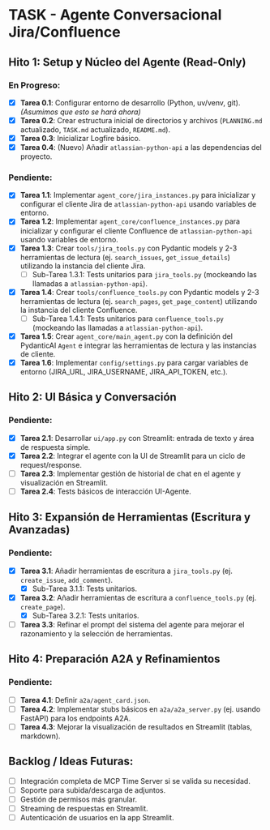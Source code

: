# TASK - Agente Conversacional Jira/Confluence

## Hito 1: Setup y Núcleo del Agente (Read-Only)

### En Progreso:
-   [X] **Tarea 0.1**: Configurar entorno de desarrollo (Python, uv/venv, git). *(Asumimos que esto se hará ahora)*
-   [X] **Tarea 0.2**: Crear estructura inicial de directorios y archivos (`PLANNING.md` actualizado, `TASK.md` actualizado, `README.md`).
-   [X] **Tarea 0.3**: Inicializar Logfire básico.
-   [X] **Tarea 0.4**: (Nuevo) Añadir `atlassian-python-api` a las dependencias del proyecto.

### Pendiente:
-   [X] **Tarea 1.1**: Implementar `agent_core/jira_instances.py` para inicializar y configurar el cliente Jira de `atlassian-python-api` usando variables de entorno.
-   [X] **Tarea 1.2**: Implementar `agent_core/confluence_instances.py` para inicializar y configurar el cliente Confluence de `atlassian-python-api` usando variables de entorno.
-   [X] **Tarea 1.3**: Crear `tools/jira_tools.py` con Pydantic models y 2-3 herramientas de lectura (ej. `search_issues`, `get_issue_details`) utilizando la instancia del cliente Jira.
    -   [ ] Sub-Tarea 1.3.1: Tests unitarios para `jira_tools.py` (mockeando las llamadas a `atlassian-python-api`).
-   [X] **Tarea 1.4**: Crear `tools/confluence_tools.py` con Pydantic models y 2-3 herramientas de lectura (ej. `search_pages`, `get_page_content`) utilizando la instancia del cliente Confluence.
    -   [ ] Sub-Tarea 1.4.1: Tests unitarios para `confluence_tools.py` (mockeando las llamadas a `atlassian-python-api`).
-   [X] **Tarea 1.5**: Crear `agent_core/main_agent.py` con la definición del PydanticAI `Agent` e integrar las herramientas de lectura y las instancias de cliente.
-   [X] **Tarea 1.6**: Implementar `config/settings.py` para cargar variables de entorno (JIRA_URL, JIRA_USERNAME, JIRA_API_TOKEN, etc.).

## Hito 2: UI Básica y Conversación

### Pendiente:
-   [X] **Tarea 2.1**: Desarrollar `ui/app.py` con Streamlit: entrada de texto y área de respuesta simple.
-   [X] **Tarea 2.2**: Integrar el agente con la UI de Streamlit para un ciclo de request/response.
-   [ ] **Tarea 2.3**: Implementar gestión de historial de chat en el agente y visualización en Streamlit.
-   [ ] **Tarea 2.4**: Tests básicos de interacción UI-Agente.

## Hito 3: Expansión de Herramientas (Escritura y Avanzadas)

### Pendiente:
-   [X] **Tarea 3.1**: Añadir herramientas de escritura a `jira_tools.py` (ej. `create_issue`, `add_comment`).
    -   [X] Sub-Tarea 3.1.1: Tests unitarios.
-   [X] **Tarea 3.2**: Añadir herramientas de escritura a `confluence_tools.py` (ej. `create_page`).
    -   [X] Sub-Tarea 3.2.1: Tests unitarios.
-   [ ] **Tarea 3.3**: Refinar el prompt del sistema del agente para mejorar el razonamiento y la selección de herramientas.

## Hito 4: Preparación A2A y Refinamientos

### Pendiente:
-   [ ] **Tarea 4.1**: Definir `a2a/agent_card.json`.
-   [ ] **Tarea 4.2**: Implementar stubs básicos en `a2a/a2a_server.py` (ej. usando FastAPI) para los endpoints A2A.
-   [ ] **Tarea 4.3**: Mejorar la visualización de resultados en Streamlit (tablas, markdown).

## Backlog / Ideas Futuras:
-   [ ] Integración completa de MCP Time Server si se valida su necesidad.
-   [ ] Soporte para subida/descarga de adjuntos.
-   [ ] Gestión de permisos más granular.
-   [ ] Streaming de respuestas en Streamlit.
-   [ ] Autenticación de usuarios en la app Streamlit.